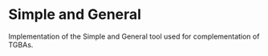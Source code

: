# Simple and General
Implementation of the Simple and General tool used for complementation of TGBAs.
